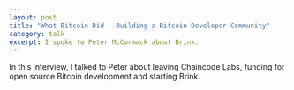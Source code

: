 ```yaml
---
layout: post
title: "What Bitcoin Did - Building a Bitcoin Developer Community"
category: talk
excerpt: I spoke to Peter McCormack about Brink.
---
```


In this interview, I talked to Peter about leaving Chaincode Labs, funding for
open source Bitcoin development and starting Brink.
